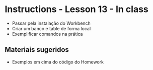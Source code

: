 # Instructions - Lesson 13 - In class

- Passar pela instalação do Workbench
- Criar um banco e table de forma local
- Exemplificar comandos na prática

## Materiais sugeridos
- Exemplos em cima do código do Homework
